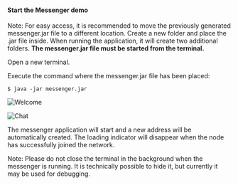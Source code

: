 #### Start the Messenger demo

Note: For easy access, it is recommended to move the previously generated messenger.jar file to a different location.
Create a new folder and place the .jar file inside. When running the application, it will create two additional folders.
**The messenger.jar file must be started from the terminal.**

Open a new terminal.

Execute the command where the messenger.jar file has been placed:
```
$ java -jar messenger.jar
```

![Welcome](https://github.com/elastos/Elastos.NET.Carrier.Java.SDK/blob/master/demo/screenshots/Windows/welcome.png)

![Chat](https://github.com/elastos/Elastos.NET.Carrier.Java.SDK/blob/master/demo/screenshots/Windows/chatwindow.png)

The messenger application will start and a new address will be automatically created.
The loading indicator will disappear when the node has successfully joined the network.

Note: Please do not close the terminal in the background when the messenger is running.
It is technically possible to hide it, but currently it may be used for debugging.

